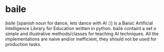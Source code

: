 # baile
*baile* [spanish noun for dance, lets dance with AI :)] is a Baisic Artificial Intelligence Library for Education written in python. baile containt a set o simple and illustrative methods/classes for teaching AI techniques. All the implementations are naive and/or inefficient, they should not be used for production tasks.


